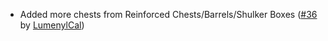 - Added more chests from Reinforced Chests/Barrels/Shulker Boxes ([#36](https://github.com/xiaocihua/stack-to-nearby-chests/issues/36) by [LumenylCal](https://github.com/LumenylCal))
